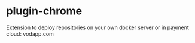 # plugin-chrome
Extension to deploy repositories on your own docker server or in payment cloud: vodapp.com
